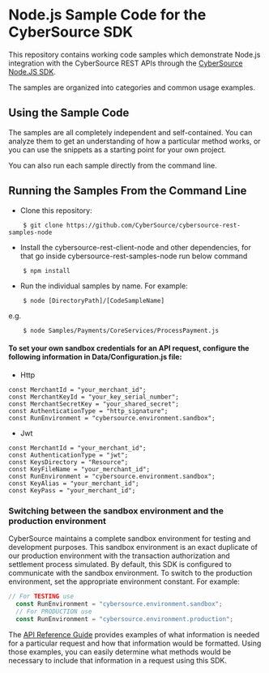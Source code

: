 # Node.js Sample Code for the CyberSource SDK

This repository contains working code samples which demonstrate Node.js integration with the CyberSource REST APIs through the [CyberSource Node.JS SDK](https://github.com/CyberSource/cybersource-rest-client-node).

The samples are organized into categories and common usage examples.


## Using the Sample Code

The samples are all completely independent and self-contained. You can analyze them to get an understanding of how a particular method works, or you can use the snippets as a starting point for your own project.

You can also run each sample directly from the command line.

## Running the Samples From the Command Line
* Clone this repository:
```
    $ git clone https://github.com/CyberSource/cybersource-rest-samples-node
```
* Install the cybersource-rest-client-node and other dependencies, for that go inside cybersource-rest-samples-node run below command
```
    $ npm install 
```
* Run the individual samples by name. For example: 
```
    $ node [DirectoryPath]/[CodeSampleName]
```
e.g.
```
    $ node Samples/Payments/CoreServices/ProcessPayment.js
```

#### To set your own sandbox credentials for an API request, configure the following information in Data/Configuration.js file:
  
  * Http

```
const MerchantId = "your_merchant_id";
const MerchantKeyId = "your_key_serial_number";
const MerchantSecretKey = "your_shared_secret";
const AuthenticationType = "http_signature";
const RunEnvironment = "cybersource.environment.sandbox";
```
  * Jwt

```
const MerchantId = "your_merchant_id";
const AuthenticationType = "jwt";
const KeysDirectory = "Resource";
const KeyFileName = "your_merchant_id";
const RunEnvironment = "cybersource.environment.sandbox";
const KeyAlias = "your_merchant_id";
const KeyPass = "your_merchant_id";
```

### Switching between the sandbox environment and the production environment
CyberSource maintains a complete sandbox environment for testing and development purposes. This sandbox environment is an exact
duplicate of our production environment with the transaction authorization and settlement process simulated. By default, this SDK is 
configured to communicate with the sandbox environment. To switch to the production environment, set the appropriate environment 
constant.  For example:

```javascript
// For TESTING use
  const RunEnvironment = "cybersource.environment.sandbox";
  // For PRODUCTION use
  const RunEnvironment = "cybersource.environment.production";
```


The [API Reference Guide](https://developer.cybersource.com/api/reference/api-reference.html) provides examples of what information is needed for a particular request and how that information would be formatted. Using those examples, you can easily determine what methods would be necessary to include that information in a request
using this SDK.

